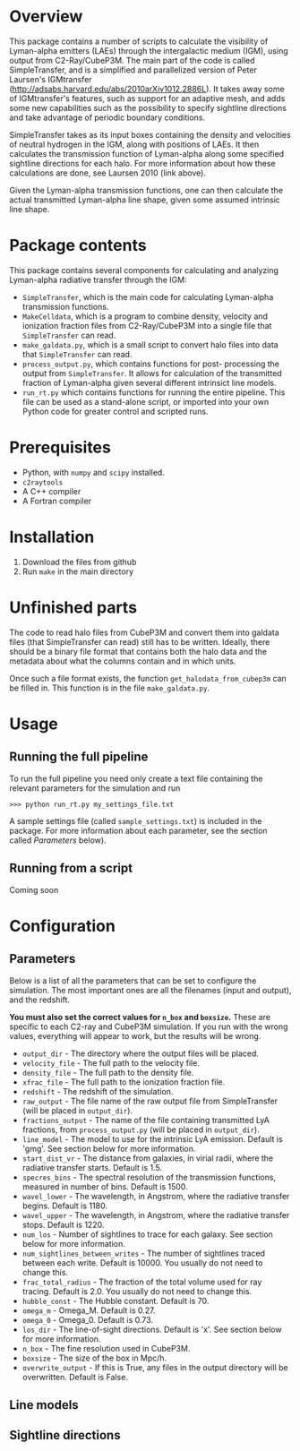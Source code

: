 Overview
==================
This package contains a number of scripts to calculate the
visibility of Lyman-alpha emitters (LAEs) through the
intergalactic medium (IGM), using output from C2-Ray/CubeP3M.
The main part of the code is
called SimpleTransfer, and is a simplified and parallelized
version of Peter Laursen's IGMtransfer
(http://adsabs.harvard.edu/abs/2010arXiv1012.2886L).
It takes away some of IGMtransfer's features, such as
support for an adaptive mesh, and adds some new capabilities
such as the possibility to specify sightline directions and
take advantage of periodic boundary conditions.

SimpleTransfer takes as its input boxes containing the density
and velocities of neutral hydrogen in the IGM, along with
positions of LAEs. It then calculates the transmission function
of Lyman-alpha along some specified sightline directions for
each halo. For more information about how these calculations
are done, see Laursen 2010 (link above).

Given the Lyman-alpha transmission functions, one can then
calculate the actual transmitted Lyman-alpha line shape,
given some assumed intrinsic line shape.

Package contents
================
This package contains several components for calculating and
analyzing Lyman-alpha radiative transfer through the IGM:

* `SimpleTransfer`, which is the main code for calculating
Lyman-alpha transmission functions.
* `MakeCelldata`, which is a program to combine density, velocity
and ionization fraction files from C2-Ray/CubeP3M into a single
file that `SimpleTransfer` can read.
* `make_galdata.py`, which is a small script to convert halo
files into data that `SimpleTransfer` can read.
* `process_output.py`, which contains functions for post-
processing the output from `SimpleTransfer`. It allows for
calculation of the transmitted fraction of Lyman-alpha given
several different intrinsict line models.
* `run_rt.py` which contains functions for running the entire
pipeline. This file can be used as a stand-alone script, or
imported into your own Python code for greater control and
scripted runs.

Prerequisites
=============
* Python, with `numpy` and `scipy` installed.
* `c2raytools`
* A C++ compiler
* A Fortran compiler

Installation
============
1. Download the files from github
2. Run `make` in the main directory


Unfinished parts
================
The code to read halo files from CubeP3M and convert them into
galdata files (that SimpleTransfer can read) still has to be written.
Ideally, there should be a binary file format that contains both
the halo data and the metadata about what the columns contain and
in which units.

Once such a file format exists, the function `get_halodata_from_cubep3m`
can be filled in. This function is in the file `make_galdata.py`.


Usage
=====
Running the full pipeline
-------------------------
To run the full pipeline you need only create a text file containing
the relevant parameters for the simulation and run

```
>>> python run_rt.py my_settings_file.txt
```

A sample settings file (called `sample_settings.txt`) is included
in the package. For more information about each parameter, see
the section called _Parameters_ below).


Running from a script
---------------------
Coming soon


Configuration
=============
Parameters
----------
Below is a list of all the parameters that can be set to
configure the simulation. The most important ones are all
the filenames (input and output), and the redshift.

**You must also set the correct values for `n_box` and
 `boxsize`.** These are specific to each C2-ray and CubeP3M
 simulation. If you run with the wrong values, everything
 will appear to work, but the results will be wrong.

* `output_dir` - The directory where the output files will
be placed.
* `velocity_file` - The full path to the velocity file.
* `density_file` - The full path to the density file.
* `xfrac_file` - The full path to the ionization fraction
file.
* `redshift` - The redshift of the simulation.
* `raw_output` - The file name of the raw output file from SimpleTransfer (will be placed in `output_dir`).
* `fractions_output` - The name of the file containing
transmitted LyA fractions, from `process_output.py` (will be placed in `output_dir`).
* `line_model` - The model to use for the intrinsic LyA
emission. Default is 'gmg'. See section below for more
information.
* `start_dist_vr` - The distance from galaxies, in virial
radii, where the radiative transfer starts. Default is 1.5.
* `specres_bins` - The spectral resolution of the
transmission functions, measured in number of bins. Default
is 1500.
* `wavel_lower` - The wavelength, in Angstrom, where the
radiative transfer begins. Default is 1180.
* `wavel_upper`  - The wavelength, in Angstrom, where the
radiative transfer stops. Default is 1220.
* `num_los` - Number of sightlines to trace for each galaxy.
See section below for more information.
* `num_sightlines_between_writes` - The number of sightlines
traced between each write. Default is 10000. You usually do
not need to change this.
* `frac_total_radius` - The fraction of the total volume
used for ray tracing. Default is 2.0. You usually do not need
to change this.
* `hubble_const` - The Hubble constant. Default is 70.
* `omega_m` - Omega_M. Default is 0.27.
* `omega_0` - Omega_0. Default is 0.73.
* `los_dir` - The line-of-sight directions. Default is 'x'.
See section below for more information.
* `n_box` - The fine resolution used in CubeP3M.
* `boxsize` - The size of the box in Mpc/h.
* `overwrite_output` - If this is True, any files in the
output directory will be overwritten. Default is False.


Line models
-----------

Sightline directions
--------------------
